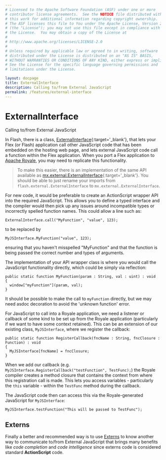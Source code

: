 ```yaml
---
# Licensed to the Apache Software Foundation (ASF) under one or more
# contributor license agreements.  See the NOTICE file distributed with
# this work for additional information regarding copyright ownership.
# The ASF licenses this file to You under the Apache License, Version 2.0
# (the "License"); you may not use this file except in compliance with
# the License.  You may obtain a copy of the License at
# 
# http://www.apache.org/licenses/LICENSE-2.0
# 
# Unless required by applicable law or agreed to in writing, software
# distributed under the License is distributed on an "AS IS" BASIS,
# WITHOUT WARRANTIES OR CONDITIONS OF ANY KIND, either express or implied.
# See the License for the specific language governing permissions and
# limitations under the License.

layout: docpage
title: ExternalInterface
description: Calling to/from External JavaScript
permalink: /features/external-interface
---
```


# ExternalInterface

Calling to/from External JavaScript

In Flash, there is a class, [ExternalInterface](https://help.adobe.com/en_US/FlashPlatform/reference/actionscript/3/flash/loading-external-data/ExternalInterface.html){:target='_blank'},
that lets your Flex (or Flash) application call other JavaScript code that has been embedded on the hosting web page,
and lets external JavaScript code call a function within the Flex application. When you port a Flex application to [Apache Royale](https://royale.apache.org/),
you may need to replicate this functionality.

> To make this easier, there is an implementation of the same API available as [mx.external.ExternalInterface](https://github.com/apache/royale-asjs/blob/develop/frameworks/projects/MXRoyale/src/main/royale/mx/loading-external-data/ExternalInterface.as){:target='_blank'}. You should be able to just rename your imports from `flash.external.ExternalInterface` to `mx.external.ExternalInterface`.

For new code, it would be preferable to create an ActionScript wrapper API into the required JavaScript.
This allows you to define a typed interface and the compiler would then pick up any issues around incompatible types
or incorrectly spelled function names. This could allow a line such as:

```as3
ExternalInterface.call("MyFunction", "value", 123);
```

to be replaced by

```as3
MyJSInterface.MyFunction("value", 123);
```

ensuring that you haven't misspelled "MyFunction" and that the function is being passed the correct number and types of arguments.

The implementation of your API wrapper class is where you would call the JavaScript functionality directly, which could be simply via reflection:

```as3
public static function MyFunction(param : String, val : uint) : void
{
  window["myFunction"](param, val);
}
```

It should be possible to make the call to `myFunction` directly, but we may need asdoc decoration to avoid the 'unknown function' error.

For JavaScript to call into a Royale application, we need a listener or callback of some kind to be set up from the Royale application (particularly if we want to have some context retained). This can be an extension of our existing class, `MyJSInterface`, where we register the callback:

```as3
public static function RegisterCallback(fncName : String, fncClosure : Function) : void
{
  MyJSInterface[fncName] = fncClosure;
}
```

When we add our callback (e.g. `MyJSInterface.RegisterCallback("testFunction", TestFunc);`) the Royale compiler creates a method closure that contains the context from where this registration call is made. This lets you access variables - particularly the `this` variable - within the `TestFunc` method during the callback.

The JavaScript code then can access this via the Royale-generated JavaScript for `MyJSInterface`:

```as3
MyJSInterface.testFunction("This will be passed to TestFunc");
```

## Externs

Finally a better and recommended way is to use [Externs](features/externs) to know another way to communicate to/from External JavaScript that brings many benefits like _code completion_ and _code intelligence_ since externs code is considered standard __ActionScript__ code.